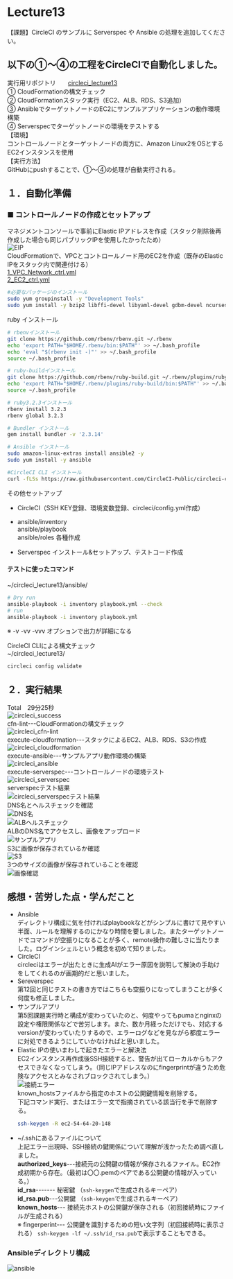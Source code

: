 # Lecture13
【課題】CircleCI のサンプルに Serverspec や Ansible の処理を追加してください。  
## 以下の①～④の工程をCircleCIで自動化しました。  
実行用リポジトリ　　[circleci_lecture13](https://github.com/taemimizukura/circleci_lecture13)  
① CloudFormationの構文チェック  
② CloudFormationスタック実行（EC2、ALB、RDS、S3追加）  
③ AnsibleでターゲットノードのEC2にサンプルアプリケーションの動作環境構築   
④ Serverspecでターゲットノードの環境をテストする  
【環境】  
コントロールノードとターゲットノードの両方に、Amazon Linux2をOSとするEC2インスタンスを使用  
【実行方法】  
GitHubにpushすることで、①～④の処理が自動実行される。
## １．自動化準備
### ■ コントロールノードの作成とセットアップ
マネジメントコンソールで事前にElastic IPアドレスを作成（スタック削除後再作成した場合も同じパブリックIPを使用したかったため）  
![EIP](image/lecture13/img-00.png)  
CloudFormationで、VPCとコントロールノード用のEC2を作成（既存のElastic IPをスタック内で関連付ける）  
[1_VPC_Network_ctrl.yml](https://github.com/taemimizukura/circleci_lecture13/blob/lec13/cloudformation/1_VPC_Network_ctrl.yml "共用VPC")  
[2_EC2_ctrl.yml](https://github.com/taemimizukura/circleci_lecture13/blob/lec13/cloudformation/3_EC2_target.yml "コントロールノード用EC2")  

```bash
#必要なパッケージのインストール
sudo yum groupinstall -y "Development Tools" 
sudo yum install -y bzip2 libffi-devel libyaml-devel gdbm-devel ncurses-devel curl unzip

```
ruby インストール  
```bash
# rbenvインストール
git clone https://github.com/rbenv/rbenv.git ~/.rbenv
echo 'export PATH="$HOME/.rbenv/bin:$PATH"' >> ~/.bash_profile
echo 'eval "$(rbenv init -)"' >> ~/.bash_profile
source ~/.bash_profile

# ruby-buildインストール
git clone https://github.com/rbenv/ruby-build.git ~/.rbenv/plugins/ruby-build
echo 'export PATH="$HOME/.rbenv/plugins/ruby-build/bin:$PATH"' >> ~/.bash_profile
source ~/.bash_profile

# ruby3.2.3インストール
rbenv install 3.2.3
rbenv global 3.2.3
```
```bash
# Bundler インストール  
gem install bundler -v '2.3.14'
```
```bash
# Ansible インストール  
sudo amazon-linux-extras install ansible2 -y 
sudo yum install -y ansible
``` 
```bash
#CircleCI CLI インストール
curl -fLSs https://raw.githubusercontent.com/CircleCI-Public/circleci-cli/master/install.sh | sudo bash
``` 
その他セットアップ
- CircleCI（SSH KEY登録、環境変数登録、circleci/config.yml作成）
- ansible/inventory  
  ansible/playbook  
  ansible/roles 
  各種作成  

- Serverspec インストール&セットアップ、テストコード作成
#### テストに使ったコマンド 
~/circleci_lecture13/ansible/  
  
```bash
# Dry run
ansible-playbook -i inventory playbook.yml --check
# run
ansible-playbook -i inventory playbook.yml
```
※ -v -vv -vvv オプションで出力が詳細になる  

CircleCI CLIによる構文チェック  
~/circleci_lecture13/  
```bash
circleci config validate
```
## ２．実行結果
Total　29分25秒  
![circleci_success](image/lecture13/img-03.png)  
cfn-lint---CloudFormationの構文チェック  
![circleci_cfn-lint](image/lecture13/img-04.png)  
execute-cloudformation---スタックによるEC2、ALB、RDS、S3の作成  
![circleci_cloudformation](image/lecture13/img-05.png)  
execute-ansible---サンプルアプリ動作環境の構築  
![circleci_ansible](image/lecture13/img-06.png)  
execute-serverspec---コントロールノードの環境テスト  
![circleci_serverspec](image/lecture13/img-07.png)  
serverspecテスト結果  
![circleci_serverspecテスト結果](image/lecture13/img-08.png)  
DNS名とヘルスチェックを確認  
![DNS名](image/lecture13/img-08-1.png)  
![ALBヘルスチェック](image/lecture13/img-09.png)  
ALBのDNS名でアクセスし、画像をアップロード  
![サンプルアプリ](image/lecture13/img-10.png)  
S3に画像が保存されているか確認  
![S3](image/lecture13/img-11.png)  
3つのサイズの画像が保存されていることを確認  
![画像確認](image/lecture13/img-12.png)  

## 感想・苦労した点・学んだこと
- Ansible  
ディレクトリ構成に気を付ければplaybookなどがシンプルに書けて見やすい半面、ルールを理解するのにかなり時間を要しました。またターゲットノードでコマンドが空振りになることが多く、remote操作の難しさに当たりました。ログインシェルという概念を初めて知りました。
- CircleCI  
circleciはエラーが出たときに生成AIがエラー原因を説明して解決の手助けをしてくれるのが画期的だと思いました。
- Sereverspec  
第12回と同じテストの書き方ではこちらも空振りになってしまうことが多く何度も修正しました。
- サンプルアプリ  
第5回課題実行時と構成が変わっていたのと、何度やってもpumaとnginxの設定や権限関係などで苦労します。また、数か月経っただけでも、対応するversionが変わっていたりするので、エラーログなどを見ながら都度エラーに対処できるようにしていかなければと思いました。
- Elastic IPの使いまわしで起きたエラーと解決法  
EC2インスタンス再作成後SSH接続すると、警告が出てローカルからもアクセスできなくなってしまう。（同じIPアドレスなのにfingerprintが違うため危険なアクセスとみなされブロックされてしまう。）  
![接続エラー](image/lecture13/img-02.png)  
known_hostsファイルから指定のホストの公開鍵情報を削除する。  
下記コマンド実行、またはエラー文で指摘されている該当行を手で削除する。
    ```bash
    ssh-keygen -R ec2-54-64-20-148
    ``` 
- ~/.sshにあるファイルについて  
上記エラー出現時、SSH接続の鍵関係について理解が浅かったため調べ直しました。   
**authorized_keys**---接続元の公開鍵の情報が保存されるファイル。EC2作成初期から存在。（最初は〇〇.pemのペアである公開鍵の情報が入っている。）  
**id_rsa**------- 秘密鍵        （`ssh-keygen`で生成されるキーペア）  
**id_rsa.pub**---公開鍵   （`ssh-keygen`で生成されるキーペア）  
**known_hosts**--- 接続先ホストの公開鍵が保存される（初回接続時にファイルが生成される）  
※ fingerperint--- 公開鍵を識別するための短い文字列（初回接続時に表示される）
```ssh-keygen -lf ~/.ssh/id_rsa.pub```で表示することもできる。

### Ansibleディレクトリ構成  
![ansible](image/lecture13/img-01.png)  
